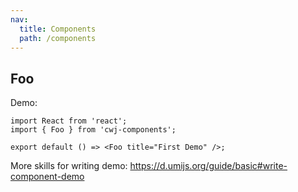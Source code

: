 ```yaml
---
nav:
  title: Components
  path: /components
---
```


## Foo

Demo:

```tsx
import React from 'react';
import { Foo } from 'cwj-components';

export default () => <Foo title="First Demo" />;
```

More skills for writing demo: https://d.umijs.org/guide/basic#write-component-demo
